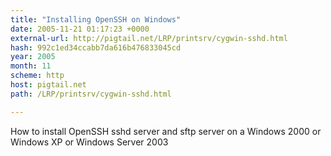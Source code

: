 ```yaml
---
title: "Installing OpenSSH on Windows"
date: 2005-11-21 01:17:23 +0000
external-url: http://pigtail.net/LRP/printsrv/cygwin-sshd.html
hash: 992c1ed34ccabb7da616b476833045cd
year: 2005
month: 11
scheme: http
host: pigtail.net
path: /LRP/printsrv/cygwin-sshd.html

---
```


How to install OpenSSH sshd server and sftp server on a Windows 2000 or Windows XP or Windows Server 2003
